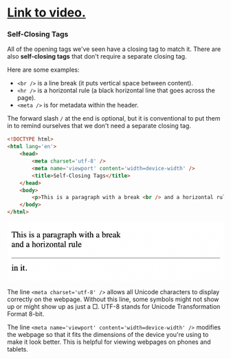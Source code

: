# [Link to video.](https://www.youtube.com/watch?v=ZqcyFV7Y-d8&list=PLVD25niNi0Bk1YWMw3RRMgqYjCRoZYisT)

### Self-Closing Tags

All of the opening tags we've seen have a closing tag to match it. There are also **self-closing tags** that don't require a separate closing tag.

Here are some examples:
* `<br />` is a line break (it puts vertical space between content).
* `<hr />` is a horizontal rule (a black horizontal line that goes across the page).
* `<meta />` is for metadata within the header.

The forward slash `/` at the end is optional, but it is conventional to put them in to remind ourselves that we don't need a separate closing tag.

```html
<!DOCTYPE html>
<html lang='en'>
    <head>
        <meta charset='utf-8' />
        <meta name='viewport' content='width=device-width' />
        <title>Self-Closing Tags</title>
    </head>
    <body>
        <p>This is a paragraph with a break <br /> and a horizontal rule <hr />in it.</p>
    </body>
</html>
```

![](../../Images/html_meta_br_hr.png)

The line `<meta charset='utf-8' />` allows all Unicode characters to display correctly on the webpage. Without this line, some symbols might not show up or might show up as just a □. UTF-8 stands for Unicode Transformation Format 8-bit.

The line `<meta name='viewport' content='width=device-width' />` modifies the webpage so that it fits the dimensions of the device you're using to make it look better. This is helpful for viewing webpages on phones and tablets.

